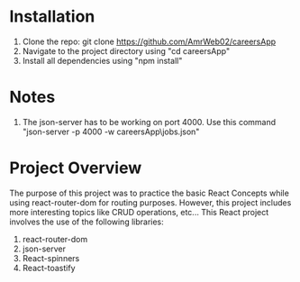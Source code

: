# Installation
1. Clone the repo: git clone https://github.com/AmrWeb02/careersApp
2. Navigate to the project directory using "cd careersApp"
3. Install all dependencies using "npm install"
   
# Notes
1. The json-server has to be working on port 4000. Use this command "json-server -p 4000 -w careersApp\jobs.json"

# Project Overview
The purpose of this project was to practice the basic React Concepts while using react-router-dom for routing purposes. However, this project includes more interesting topics like CRUD operations, etc...
This React project involves the use of the following libraries:
1. react-router-dom
2. json-server
3. React-spinners
4. React-toastify
